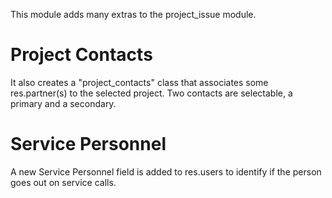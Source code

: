 This module adds many extras to the project_issue module. 

Project Contacts
================

It also creates a "project_contacts" class that associates some res.partner(s) to the selected project. 
Two contacts are selectable, a primary and a secondary.

Service Personnel
=================
A new Service Personnel field is added to res.users to identify if the person goes out on service calls. 
